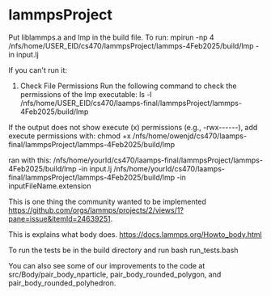 # lammpsProject
 Put liblammps.a and lmp in the build file.
 To run: mpirun -np 4 /nfs/home/USER_EID/cs470/lammpsProject/lammps-4Feb2025/build/lmp -in input.lj
 
 If you can't run it:
 1. Check File Permissions
 Run the following command to check the permissions of the lmp executable:
 ls -l /nfs/home/USER_EID/cs470/laamps-final/lammpsProject/lammps-4Feb2025/build/lmp
 
 If the output does not show execute (x) permissions (e.g., -rwx------), add execute permissions with:
 chmod +x /nfs/home/owenjd/cs470/laamps-final/lammpsProject/lammps-4Feb2025/build/lmp
 
 
 ran with this:
/nfs/home/yourId/cs470/laamps-final/lammpsProject/lammps-4Feb2025/build/lmp -in input.lj
/nfs/home/yourId/cs470/laamps-final/lammpsProject/lammps-4Feb2025/build/lmp -in inputFileName.extension
 
 
 This is one thing the community wanted to be implemented https://github.com/orgs/lammps/projects/2/views/1?pane=issue&itemId=24639251. 
 
 This is explains what body does. https://docs.lammps.org/Howto_body.html    
 
 To run the tests be in the build directory and run bash run_tests.bash 
 
 You can also see some of our improvements to the code at src/Body/pair_body_nparticle, pair_body_rounded_polygon, and pair_body_rounded_polyhedron. 